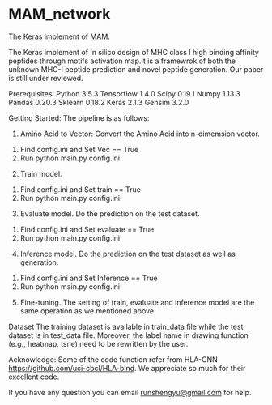 # MAM_network
The Keras implement of MAM.

The Keras implement of In silico design of MHC class I high binding affinity peptides through motifs activation map.It is a framewrok of both the unknown MHC-I peptide prediction and novel peptide generation.  Our paper is still under reviewed.

Prerequisites:
Python 3.5.3
Tensorflow 1.4.0
Scipy 0.19.1
Numpy 1.13.3
Pandas 0.20.3
Sklearn 0.18.2
Keras 2.1.3
Gensim 3.2.0

Getting Started:
The pipeline is as follows:
1. Amino Acid to Vector: Convert the Amino Acid into n-dimemsion vector.
1) Find config.ini and Set  Vec == True   
2) Run python main.py config.ini

2. Train model.
1) Find config.ini and Set  train == True  
2) Run python main.py config.ini

3. Evaluate model. Do the prediction on  the test dataset.
1) Find config.ini and Set  evaluate == True  
2) Run python main.py config.ini

4. Inference model. Do the prediction on  the test dataset as well as generation.
1) Find config.ini and Set  Inference == True  
2) Run python main.py config.ini

5. Fine-tuning. The setting of train, evaluate and inference model are the same operation as we mentioned above.


Dataset
The training dataset is available in train_data file while the test dataset is in  test_data file. 
Moreover, the label name in drawing function (e.g., heatmap, tsne) need to be rewritten by the user.  

Acknowledge: 
Some of the code function refer from HLA-CNN https://github.com/uci-cbcl/HLA-bind.
We appreciate so much for their excellent code. 	


If you have any question you can email runshengyu@gmail.com for help.
